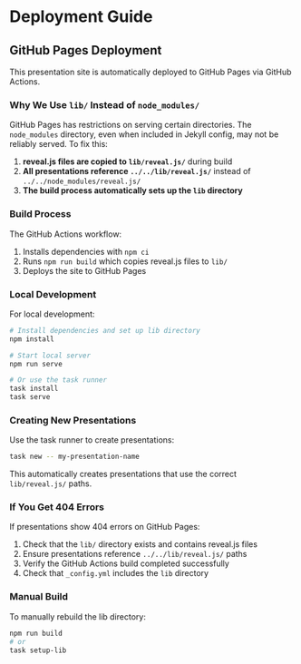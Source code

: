 # Deployment Guide

## GitHub Pages Deployment

This presentation site is automatically deployed to GitHub Pages via GitHub Actions.

### Why We Use `lib/` Instead of `node_modules/`

GitHub Pages has restrictions on serving certain directories. The `node_modules` directory, even when included in Jekyll config, may not be reliably served. To fix this:

1. **reveal.js files are copied to `lib/reveal.js/`** during build
2. **All presentations reference `../../lib/reveal.js/`** instead of `../../node_modules/reveal.js/`
3. **The build process automatically sets up the `lib` directory**

### Build Process

The GitHub Actions workflow:

1. Installs dependencies with `npm ci`
2. Runs `npm run build` which copies reveal.js files to `lib/`
3. Deploys the site to GitHub Pages

### Local Development

For local development:

```bash
# Install dependencies and set up lib directory
npm install

# Start local server
npm run serve

# Or use the task runner
task install
task serve
```

### Creating New Presentations

Use the task runner to create presentations:

```bash
task new -- my-presentation-name
```

This automatically creates presentations that use the correct `lib/reveal.js/` paths.

### If You Get 404 Errors

If presentations show 404 errors on GitHub Pages:

1. Check that the `lib/` directory exists and contains reveal.js files
2. Ensure presentations reference `../../lib/reveal.js/` paths
3. Verify the GitHub Actions build completed successfully
4. Check that `_config.yml` includes the `lib` directory

### Manual Build

To manually rebuild the lib directory:

```bash
npm run build
# or
task setup-lib
```

